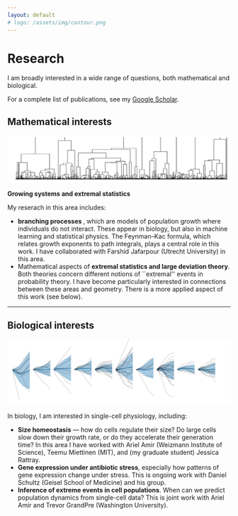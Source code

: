 ```yaml
---
layout: default
# logo: /assets/img/contour.png
---
```


# Research
<p>
  I am broadly interested in a wide range of questions, both mathematical and biological.
</p>


<p>
  For a complete list of publications, see my 
  <a href="https://scholar.google.com/citations?user=hshuLN4AAAAJ&hl=en">Google Scholar</a>.
</p>


<div class="image-container">
 <h2> Mathematical interests </h2>
  <img src="assets/img/coales.png" alt="Image 1" onclick="toggleContent('content1')">
  <div id="content1" class="content">
  
    
<p><strong>Growing systems and extremal statistics</strong></p>
My reserach in this area includes:
<ul>
  <li>
    <strong>branching processes </strong>, which are models of population growth where individuals do not interact. 
    These appear in biology, but also in machine learning and statistical physics. 
    The Feynman–Kac formula, which relates growth exponents to path integrals, plays a central role in this work. 
    I have collaborated with Farshid Jafarpour (Utrecht University) in this area.
  </li>
  <li>
    Mathematical aspects of <strong>extremal statistics and large deviation theory</strong>. Both theories concern different notions of ``extremal'' events in probability theory. I have become particularly interested in connections between these areas and geometry. There is a more applied aspect of this work (see below).
  </li>
</ul>
    <hr>
  </div>
</div>

<div class="image-container">
<h2> Biological interests </h2>
  <img src="assets/img/L1210.png" alt="Image 2" onclick="toggleContent('content2')">
  <div id="content2" class="content">
   <p>In biology, I am interested in single-cell physiology, including:</p>
<ul>
  <li>
    <strong>Size homeostasis</strong> — how do cells regulate their size? 
    Do large cells slow down their growth rate, or do they accelerate their generation time? 
    In this area I have worked with Ariel Amir (Weizmann Institute of Science), Teemu Miettinen (MIT), and (my graduate student) Jessica Rattray.
  </li>
  <li>
    <strong>Gene expression under antibiotic stress</strong>, especially how patterns of gene expression change under stress. This is ongoing work with Daniel Schultz (Geisel School of Medicine) and his group. 
  </li>
  <li>
    <strong>Inference of extreme events in cell populations</strong>. When can we predict population dynamics from single-cell data? This is joint work with Ariel Amir and Trevor GrandPre (Washington University).
  </li>
</ul>
  </div>
</div>

<!-- <div class="image-container">
<h2> Gene expression and stress </h2>
  <img src="assets/img/nullclines.png" alt="Image 3" onclick="toggleContent('content3')">
  <div id="content3" class="content">
    <p>How do globel resource allocations strategies interact with gene networks and shape stress response in single-cells?  </p>
  </div>
</div> -->



<script>
  function toggleContent(id) {
    var content = document.getElementById(id);
    if (content.style.display === "none" || content.style.display === "") {
      content.style.display = "block";  // Show content
    } else {
      content.style.display = "none";   // Hide content
    }
  }
</script>
